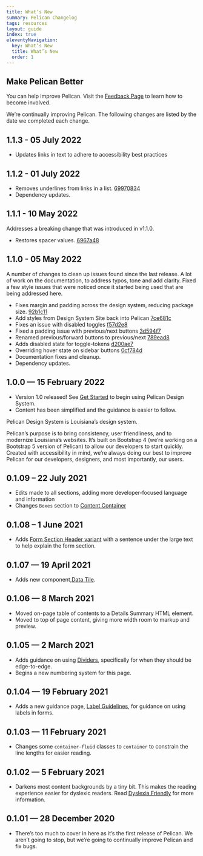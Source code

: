 ```yaml
---
title: What’s New
summary: Pelican Changelog
tags: resources
layout: guide
index: true
eleventyNavigation:
  key: What’s New
  title: What’s New
  order: 1
---
```


## Make Pelican Better

You can help improve Pelican. Visit the [Feedback Page](/feedback) to learn how to become involved.

We’re continually improving Pelican. The following changes are listed by the date we completed each change.

## 1.1.3 - 05 July 2022

- Updates links in text to adhere to accessibility best practices

## 1.1.2 - 01 July 2022

- Removes underlines from links in a list. [69970834](https://github.com/la-ots/pelican/commit/6997083415837f10ad40445968a5edc86ac48e1f)
- Dependency updates.

## 1.1.1 - 10 May 2022

Addresses a breaking change that was introduced in v1.1.0. 

- Restores spacer values. [6967a48](https://github.com/la-ots/pelican/commit/6967a48)

## 1.1.0 - 05 May 2022

A number of changes to clean up issues found since the last release. A lot of work on the documentation, to address typos, tone and add clarity. Fixed a few style issues that were noticed once it started being used that are being addressed here.

- Fixes margin and padding across the design system, reducing package size. [92b1c11](https://github.com/la-ots/pelican/commit/92b1c11)
- Add styles from Design System Site back into Pelican [7ce681c](https://github.com/la-ots/pelican/commit/7ce681c)
- Fixes an issue with disabled toggles [f57d2e8](https://github.com/la-ots/pelican/commit/f57d2e8)
- Fixed a padding issue with previous/next buttons [3d594f7](https://github.com/la-ots/pelican/commit/3d594f7)
- Renamed previous/forward buttons to previous/next [789ead8](https://github.com/la-ots/pelican/commit/789ead8)
- Adds disabled state for toggle-tokens [d200ae7](https://github.com/la-ots/pelican/commit/d200ae7)
- Overriding hover state on sidebar buttons [0cf784d](https://github.com/la-ots/pelican/commit/0cf784d)
- Documentation fixes and cleanup.
- Dependency updates.

## 1.0.0 — 15 February 2022

- Version 1.0 released! See [Get Started](/get-started) to begin using Pelican Design System.
- Content has been simplified and the guidance is easier to follow.

Pelican Design System is Louisiana’s design system. 

Pelican’s purpose is to bring consistency, user friendliness, and to modernize Louisiana’s websites. It’s built on Bootstrap 4 (we’re working on a Bootstrap 5 version of Pelican) to allow our developers to start quickly. Created with accessibility in mind, we’re always doing our best to improve Pelican for our developers, designers, and most importantly, our users.

## 0.1.09 – 22 July 2021

- Edits made to all sections, adding more developer-focused language and information
- Changes `Boxes` section to [Content Container](/components/content_container)

## 0.1.08 – 1 June 2021

- Adds [Form Section Header variant](/form-controls/form-section-header/) with a sentence under the large text to help explain the form section.

## 0.1.07 — 19 April 2021

- Adds new component,[Data Tile](/components/data-tile/).

## 0.1.06 — 8 March 2021

- Moved on-page table of contents to a Details Summary HTML element.
- Moved to top of page content, giving more width room to markup and preview.

## 0.1.05 — 2 March 2021

- Adds guidance on using [Dividers](/components/dividers/), specifically for when they should be edge-to-edge.
- Begins a new numbering system for this page.

## 0.1.04 — 19 February 2021

- Adds a new guidance page, [Label Guidelines](/form-controls/labels-guidance/), for guidance on using labels in forms.

## 0.1.03 — 11 February 2021

- Changes some `container-fluid` classes to `container` to constrain the line lengths for easier reading.

## 0.1.02 — 5 February 2021

- Darkens most content backgrounds by a tiny bit. This makes the reading experience easier for dyslexic readers. Read [Dyslexia Friendly](/accessibility/dyslexia-friendly/) for more information.

## 0.1.01 — 28 December 2020

- There’s too much to cover in here as it’s the first release of Pelican. We aren’t going to stop, but we’re going to continually improve Pelican and fix bugs.
